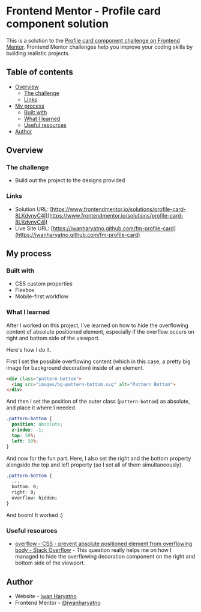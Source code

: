 # Frontend Mentor - Profile card component solution

This is a solution to the [Profile card component challenge on Frontend Mentor](https://www.frontendmentor.io/challenges/profile-card-component-cfArpWshJ). Frontend Mentor challenges help you improve your coding skills by building realistic projects. 

## Table of contents

- [Overview](#overview)
  - [The challenge](#the-challenge)
  - [Links](#links)
- [My process](#my-process)
  - [Built with](#built-with)
  - [What I learned](#what-i-learned)
  - [Useful resources](#useful-resources)
- [Author](#author)

## Overview

### The challenge

- Build out the project to the designs provided

### Links

- Solution URL: [https://www.frontendmentor.io/solutions/profile-card-8LKdvnyC4I](https://www.frontendmentor.io/solutions/profile-card-8LKdvnyC4I)
- Live Site URL: [https://iwanharyatno.github.com/fm-profile-card](https://iwanharyatno.github.com/fm-profile-card)

## My process

### Built with

- CSS custom properties
- Flexbox
- Mobile-first workflow

### What I learned

After I worked on this project, I've learned on how to hide the overflowing content of absolute positioned element, especially if the overflow occurs on right and bottom side of the viewport.

Here's how I do it.

First I set the possible overflowing content (which in this case, a pretty big image for background decoration) inside of an element.
```html
<div class="pattern-bottom">
  <img src="images/bg-pattern-bottom.svg" alt="Pattern Bottom">
</div>
```

And then I set the position of the outer class (`pattern-bottom`) as absolute, and place it where I needed.
```css
.pattern-bottom {
  position: absolute;
  z-index: -1;
  top: 50%;
  left: 50%;
}
```

And now for the fun part.  Here, I also set the right and the bottom property alongside the top and left property (so I set all of them simultaneously).
```css
.pattern-bottom {
  ...
  bottom: 0;
  right: 0;
  overflow: hidden;
}
```

And boom! It worked :)

### Useful resources

- [overflow - CSS - prevent absolute positioned element from overflowing body - Stack Overflow](https://stackoverflow.com/questions/9933092/css-prevent-absolute-positioned-element-from-overflowing-body) - This question really helps me on how I managed to hide the overflowing decoration component on the right and bottom side of the viewport.

## Author

- Website - [Iwan Haryatno](https://iwanharyatno.github.io)
- Frontend Mentor - [@iwanharyatno](https://www.frontendmentor.io/profile/iwanharyatno)
